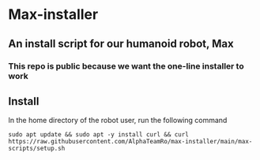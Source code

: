 # Max-installer

## An install script for our humanoid robot, Max
### This repo is public because we want the one-line installer to work

## Install
In the home directory of the robot user, run the following command
```
sudo apt update && sudo apt -y install curl && curl https://raw.githubusercontent.com/AlphaTeamRo/max-installer/main/max-scripts/setup.sh
```